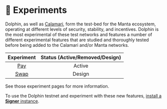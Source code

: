 # 🧪 Experiments

Dolphin, as well as [Calamari](../../calamari/Overview.md), form the test-bed for the Manta ecosystem, operating at different levels of security, stability, and incentives. Dolphin is the most experimental of these test networks and features a number of different experimental features that are studied and thoroughly tested before being added to the Calamari and/or Manta networks.

| Experiment                 | Status (Active/Removed/Design) |
|:--------------------------:|:------------------------------:|
| [Pay](PrivatePayment.md)   | Active                         |
| [Swap](PrivateExchange.md) | Design                         |

See those experiment pages for more information. 

To use the Dolphin testnet and experiment with these new features, [install a **Signer** instance](../../signer/Overview.md).
